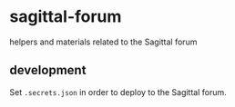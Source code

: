 # sagittal-forum

helpers and materials related to the Sagittal forum

## development

Set `.secrets.json` in order to deploy to the Sagittal forum.
